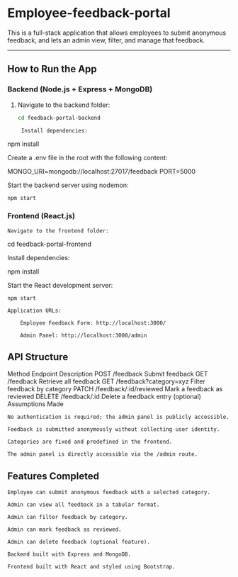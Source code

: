 # Employee-feedback-portal
This is a full-stack application that allows employees to submit anonymous feedback, and lets an admin view, filter, and manage that feedback.

---

## How to Run the App

### Backend (Node.js + Express + MongoDB)

1. Navigate to the backend folder:

   ```bash
   cd feedback-portal-backend

    Install dependencies:

npm install

Create a .env file in the root with the following content:

MONGO_URI=mongodb://localhost:27017/feedback
PORT=5000

Start the backend server using nodemon:

    npm start

### Frontend (React.js) 

    Navigate to the frontend folder:

cd feedback-portal-frontend

Install dependencies:

npm install

Start the React development server:

    npm start

    Application URLs:

        Employee Feedback Form: http://localhost:3000/

        Admin Panel: http://localhost:3000/admin

## API Structure
Method	Endpoint	Description
POST	/feedback	Submit feedback
GET	/feedback	Retrieve all feedback
GET	/feedback?category=xyz	Filter feedback by category
PATCH	/feedback/:id/reviewed	Mark a feedback as reviewed
DELETE	/feedback/:id	Delete a feedback entry (optional)
Assumptions Made

    No authentication is required; the admin panel is publicly accessible.

    Feedback is submitted anonymously without collecting user identity.

    Categories are fixed and predefined in the frontend.

    The admin panel is directly accessible via the /admin route.

## Features Completed

    Employee can submit anonymous feedback with a selected category.

    Admin can view all feedback in a tabular format.

    Admin can filter feedback by category.

    Admin can mark feedback as reviewed.

    Admin can delete feedback (optional feature).

    Backend built with Express and MongoDB.

    Frontend built with React and styled using Bootstrap.

    
